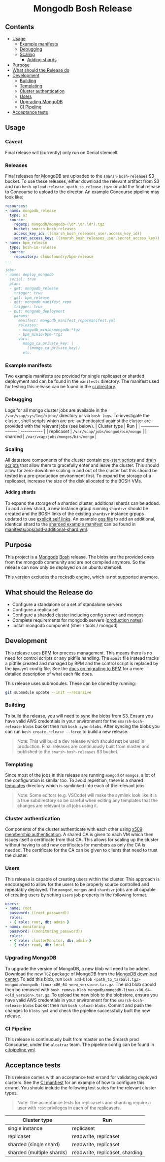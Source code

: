 # <p style="text-align:center">Mongodb Bosh Release</p>

## Contents

- [Usage](#usage)
  - [Example manifests](#example-manifests)
  - [Debugging](#debugging)
  - [Scaling](#scaling)
    - [Adding shards](#adding-shards)
- [Purpose](#purpose)
- [What should the Release do](#what-should-the-release-do)
- [Development](#development)
  - [Building](#building)
  - [Templating](#templating)
  - [Cluster authentication](#cluster-authentication)
  - [Users](#users)
  - [Upgrading MongoDB](#upgrading-mongodb)
  - [CI Pipeline](#ci-pipeline)
- [Acceptance tests](#acceptance-tests)

## Usage

### Caveat
Final release will (currently) only run on Xenial stemcell. 

### Releases

Final releases for MongoDB are uploaded to the `smarsh-bosh-releases` S3 bucket. To use these releases, either download the relevant artifact from S3 and run `bosh upload-release <path_to_release.tgz>` or add the final release to Concourse to upload to the director. An example Concourse pipeline may look like:

```yaml
resources:
- name: mongodb_release
  type: s3
  source:
    regexp: mongodb/mongodb-(\d*.\d*.\d*).tgz
    bucket: smarsh-bosh-releases
    access_key_id: ((smarsh_bosh_releases_user.access_key_id))
    secret_access_key: ((smarsh_bosh_releases_user.secret_access_key))
- name: bpm_release
  type: bosh-io-release
  source:
    repository: cloudfoundry/bpm-release
...

jobs:
- name: deploy_mongodb
  serial: true
  plan:
  - get: mongodb_release
    trigger: true
  - get: bpm_release
  - get: mongodb_manifest_repo
    trigger: true
  - put: mongodb_deployment
    params:
      manifest: mongodb_manifest_repo/manifest.yml
      releases:
      - mongodb_minio/mongodb-*tgz
      - bpm_minio/bpm-*tgz
      vars:
        mongo_ca.private_key: |
          ((mongo_ca.private_key))
        etc.
```

### Example manifests

Two example manifests are provided for single replicaset or sharded deployment and can be found in the `manifests` directory. The manifest used for testing this release can be found in the [ci directory](ci/files/manifest.yml).

### Debugging

Logs for all mongo cluster jobs are available in the `/var/vcap/sys/log/<job>/` directory or via `bosh logs`. To investigate the cluster, shell scripts which are pre-authenticated against the cluster are provided with the relevant jobs (see below).
| Cluster type         | Run     |
| --------------- | ----------- |
| replicaset         | `/var/vcap/jobs/mongod/bin/mongo`    |
| sharded         | `/var/vcap/jobs/mongos/bin/mongo`    |

### Scaling

All datastore components of the cluster contain [pre-start scripts](https://bosh.io/docs/pre-start/) and [drain scripts](https://bosh.io/docs/drain/) that allow them to gracefully enter and leave the cluster. This should allow for zero-downtime scaling in and out of the cluster but this should be tested in a pre-production environment first. To expand the storage of a replicaset, increase the size of the disk allocated to the BOSH VMs.

#### Adding shards

To expand the storage of a sharded cluster, additional shards can be added. To add a new shard, a new instance group running `shardsvr` should be created and the BOSH links of the existing `shardsvr` instance grpups updated to use [explicit self links](https://bosh.io/docs/links/#self). An example [ops file](https://bosh.io/docs/cli-ops-files/) to add an additional, identical shard to the [sharded example manifest](manifests/manifest-shard.yml) can be found in [manifests/ops/add-additional-shard.yml](manifests/ops/add-additional-shard.yml).

## Purpose

This project is a [Mongodb](https://www.mongodb.com) [Bosh](http://bosh.io) release.
The blobs are the provided ones from the mongodb community and are not compiled anymore. So the release can now only be deployed on an ubuntu stemcell.

This version excludes the rocksdb engine, which is not supported anymore.

## What should the Release do

* Configure a standalone or a set of standalone servers
* Configure a replica set
* Configure a sharded cluster including config server and mongos
* Complete requirements for mongodb servers ([production notes](https://docs.mongodb.org/manual/administration/production-notes/))
* Install mongodb component (shell / tools / mongod)

## Development

This release uses [BPM](https://github.com/cloudfoundry/bpm-release) for process management. This means there is no need for control scripts or any pidfile handling. The `monit` file instead tracks a pidfile created and managed by BPM and the control script is replaced by the `bpm.yml` config file. See the [docs on migrating to BPM](https://bosh.io/docs/bpm/transitioning/) for a more detailed description of what each file does.

This release uses submodules. These can be cloned by running:

```sh
git submodule update --init --recursive
```

### Building

To build the release, you will need to sync the blobs from S3. Ensure you have valid AWS credentials in your environment for the `smarsh-bosh-release-blobs` bucket then run `bosh sync-blobs`. After syncing the blobs you can run `bosh create-release --force` to build a new release.
> Note: This will build a dev release which should **not** be used in production. Final releases are continuously built from master and published to the `smarsh-bosh-releases` S3 bucket.

### Templating

Since most of the jobs in this release are running `mongod` or `mongos`, a lot of the configuration is similar too. To avoid repetition, there is a shared [templates](templates/) directory which is symlinked into each of the relevant jobs.
> Note: Some editors (e.g. VSCode) will make the symlink look like it is a true subdirectory so be careful when editing any templates that the changes are relevant to all jobs using it.

### Cluster authentication

Components of the cluster authenticate with each other using [x509 membership authentication](https://docs.mongodb.com/manual/tutorial/configure-x509-member-authentication/). A shared CA is given to each VM which then issues itself a certificate from that CA. This allows for scaling up the cluster without having to add new certificates for members as only the CA is needed. The certificate for the CA can be given to clients that need to trust the cluster.

### Users

This release is capable of creating users within the cluster. This approach is encouraged to allow for the users to be properly source controlled and repeatably deployed. The `mongod`, `mongos` and `shardsvr` jobs are all capable of creating users by setting `users` job property in the following format.

```yaml
users:
- name: root
  password: ((root_password))
  roles:
  - { role: root, db: admin }
- name: monitoring
  password: ((monitoring_password))
  roles:
  - { role: clusterMonitor, db: admin }
  - { role: read, db: local
```

### Upgrading MongoDB

To upgrade the version of MongoDB, a new blob will need to be added. Download the new `TGZ` package of MongoDB from the [MongoDB download center](https://www.mongodb.com/download-center/community). To add this blob, run `bosh add-blob <path_to_tarball.tgz> mongodb/mongodb-linux-x86_64-<new_version>.tar.gz`. The old blob should then be removed with `bosh remove-blob mongodb/mongodb-linux-x86_64-<old_version>.tar.gz`. To upload the new blob to the blobstore, ensure you have valid AWS credentials in your environment for the `smarsh-bosh-release-blobs` bucket then run `bosh upload-blobs`. Commit and push the changes to `blobs.yml` and check the pipeline successfully built the new release.

### CI Pipeline

This release is continuously built from master on the Smarsh prod Concourse, under the `alcatraz` team. The pipeline config can be found in [ci/pipeline.yml](ci/pipeline.yml).

## Acceptance tests

This release comes with an acceptance test errand for validating deployed clusters. See the [CI manfiest](ci/files/manifest.yml) for an example of how to configure this errand. You should include the following test suites for the relevant cluster types.
> Note: The acceptance tests for replicasets and sharding require a user with `root` privileges in each of the replicasets.

| Cluster type | Run |
| --------------- | ----------- |
| single instance | replicaset |
| replicaset | readwrite, replicaset |
| sharded (single shard) | readwrite, replicaset |
| sharded (multiple shards) | readwrite, replicaset, sharding |

